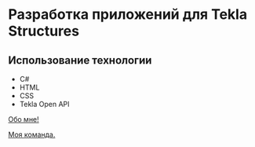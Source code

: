 # Разработка приложений для Tekla Structures

## Использование технологии

- C#
- HTML
- CSS
- Tekla Open API

[Обо мне!](https://spb.hh.ru/applicant/resumes/view?resume=9786b3c9ff030cd2390039ed1f57684e4b6131)

[Моя команда.](https://lenmontage.ru/directions/project-department)

